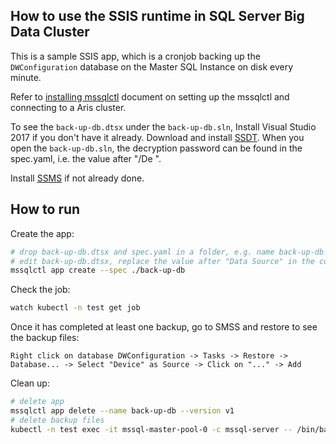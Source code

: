 ## How to use the SSIS runtime in SQL Server Big Data Cluster

This is a sample SSIS app, which is a cronjob backing up the `DWConfiguration` database on the Master SQL Instance on disk every minute. 

Refer to [installing mssqlctl](https://docs.microsoft.com/en-us/sql/big-data-cluster/deploy-install-mssqlctl?view=sqlallproducts-allversions) document on setting up the mssqlctl and connecting to a Aris cluster.

To see the `back-up-db.dtsx` under the `back-up-db.sln`, Install Visual Studio 2017 if you don't have it already. Download and install [SSDT](https://docs.microsoft.com/en-us/sql/ssdt/download-sql-server-data-tools-ssdt?view=sql-server-2017#ssdt-for-vs-2017-standalone-installer). 
When you open the `back-up-db.sln`, the decryption password can be found in the spec.yaml, i.e. the value after "/De ". 

Install [SSMS](https://docs.microsoft.com/en-us/sql/ssms/download-sql-server-management-studio-ssms?view=sql-server-2017) if not already done.

## How to run

Create the app:
```bash
# drop back-up-db.dtsx and spec.yaml in a folder, e.g. name back-up-db
# edit back-up-db.dtsx, replace the value after "Data Source" in the connection string to "service-master-pool;" if not already. Then deploy it by:
mssqlctl app create --spec ./back-up-db
```

Check the job:
```bash
watch kubectl -n test get job
```

Once it has completed at least one backup, go to SMSS and restore to see the backup files:

`Right click on database DWConfiguration -> Tasks -> Restore -> Database... -> Select "Device" as Source -> Click on "..." -> Add`

Clean up:
```bash
# delete app
mssqlctl app delete --name back-up-db --version v1
# delete backup files
kubectl -n test exec -it mssql-master-pool-0 -c mssql-server -- /bin/bash -c "rm /var/opt/mssql/data/DWConfiguration_backup*.bak"
```
